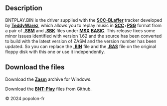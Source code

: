 ﻿## Description

BNTPLAY.BIN is the driver supplied with the [**SCC-BLaffer**](https://www.youtube.com/watch?v=RQN2m8hNCIU) tracker developed by [**TeddyWarez**](https://www.msx.org/wiki/Category:TeddyWareZ), which allows you to replay music in [**SCC**](https://www.msx.org/wiki/Konami_051649)+[**PSG**](https://www.msx.org/wiki/Category:PSG) format from a pair of [**.SBM**](https://www.msx.org/wiki/SCC_Blaffer_NT_file_format) and [**.SBK**](https://www.msx.org/wiki/SCC_Blaffer_NT_file_format) files under [**MSX**](https://en.wikipedia.org/wiki/MSX_BASIC) [**BASIC**](https://www.msx.org/wiki/SCC-BlafferNT_BASIC). This release fixes some minor issues identified with version 1.62 and the source has been converted to build with the latest version of ZASM and the version number has been updated. So you can replace the [**.BIN**](https://www.msx.org/wiki/File_extensions_used_on_MSX) file and the [**.BAS**](https://www.msx.org/wiki/File_extensions_used_on_MSX) file on the original floppy disk with this one or use it independently.

## Download the files

Download the [**Zasm**](https://k1.spdns.de/Develop/Projects/zasm/Distributions/) archive for Windows.

Download the [**BNT-Play**](https://codeload.github.com/popolonfr/Bnt-Play/zip/refs/heads/main) files from Github.

&copy; 2024 popolon-fr
